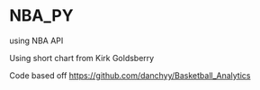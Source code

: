# NBA_PY
using NBA API 


Using short chart from Kirk Goldsberry

Code based off https://github.com/danchyy/Basketball_Analytics 
